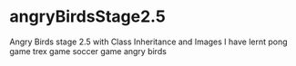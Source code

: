 # angryBirdsStage2.5
Angry Birds stage 2.5 with Class Inheritance and Images
I have lernt pong game
trex game
soccer game
angry birds
